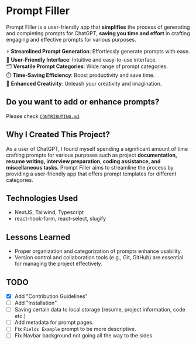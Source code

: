 # Prompt Filler

Prompt Filler is a user-friendly app that **simplifies** the process of generating and completing prompts for ChatGPT, **saving you time and effort** in crafting engaging and effective prompts for various purposes.

⚡️ **Streamlined Prompt Generation**: Effortlessly generate prompts with ease.<br>
🌟 **User-Friendly Interface**: Intuitive and easy-to-use interface.<br>
🗂️ **Versatile Prompt Categories**: Wide range of prompt categories.<br>
⏱️ **Time-Saving Efficiency**: Boost productivity and save time.<br>
🎨 **Enhanced Creativity**: Unleash your creativity and imagination.<br>

## Do you want to add or enhance prompts?

Please check [`CONTRIBUTING.md`](https://github.com/emredevsalot/prompt-filler/blob/master/CONTRIBUTING.md).

## Why I Created This Project?

As a user of ChatGPT, I found myself spending a significant amount of time crafting prompts for various purposes such as project **documentation, resume writing, interview preparation, coding assistance, and miscellaneous tasks.** Prompt Filler aims to streamline the process by providing a user-friendly app that offers prompt templates for different categories.

## Technologies Used

- NextJS, Tailwind, Typescript
- react-hook-form, react-select, slugify

## Lessons Learned

- Proper organization and categorization of prompts enhance usability.
- Version control and collaboration tools (e.g., Git, GitHub) are essential for managing the project effectively.

## TODO

- [x] Add "Contribution Guidelines"
- [ ] Add "Installation"
- [ ] Saving certain data to local storage (resume, project information, code etc.)
- [ ] Add metadata for prompt pages.
- [ ] Fix `Fields Example` prompt to be more descriptive.
- [ ] Fix Navbar background not going all the way to the sides.
